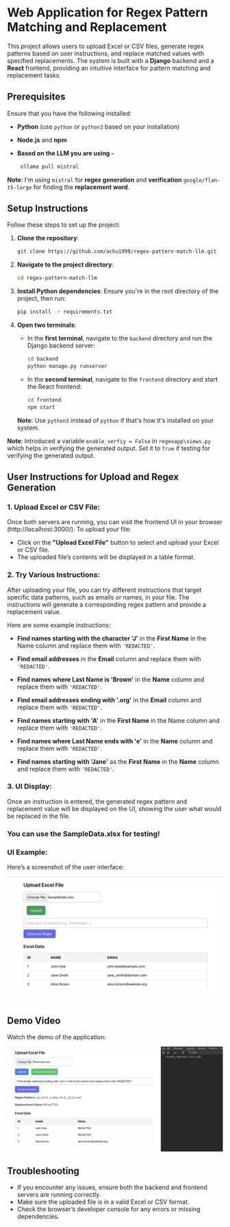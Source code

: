 # Web Application for Regex Pattern Matching and Replacement

This project allows users to upload Excel or CSV files, generate regex patterns based on user instructions, and replace matched values with specified replacements. The system is built with a **Django** backend and a **React** frontend, providing an intuitive interface for pattern matching and replacement tasks.

## Prerequisites

Ensure that you have the following installed:

- **Python** (use `python` or `python3` based on your installation)
- **Node.js** and **npm**

- **Based on the LLM you are using -** 

    ```bash
     ollama pull mistral
     ```
**Note**: I'm using `mistral` for **regex generation** and **verification** `google/flan-t5-large` for finding the **replacement word**.

## Setup Instructions

Follow these steps to set up the project:

1. **Clone the repository**:
    ```bash
    git clone https://github.com/achu1998/regex-pattern-match-llm.git
    ```

2. **Navigate to the project directory**:
    ```bash
    cd regex-pattern-match-llm
    ```

3. **Install Python dependencies**:
    Ensure you're in the root directory of the project, then run:
    ```bash
    pip install -r requirements.txt
    ```

4. **Open two terminals**:

   - In the **first terminal**, navigate to the `backend` directory and run the Django backend server:
     ```bash
     cd backend
     python manage.py runserver
     ```

   - In the **second terminal**, navigate to the `frontend` directory and start the React frontend:
     ```bash
     cd frontend
     npm start
     ```

   **Note**: Use `python3` instead of `python` if that's how it's installed on your system.

**Note**: Introduced a variable `enable_verfiy = False` in `regexapp\views.py` which helps in verifying the generated output. Set it to `True` if testing for verifying the generated output.   

## User Instructions for Upload and Regex Generation

### 1. **Upload Excel or CSV File**:
Once both servers are running, you can visit the frontend UI in your browser (http://localhost:3000/). To upload your file:

- Click on the **"Upload Excel File"** button to select and upload your Excel or CSV file.
- The uploaded file’s contents will be displayed in a table format.

### 2. **Try Various Instructions**:
After uploading your file, you can try different instructions that target specific data patterns, such as emails or names, in your file. The instructions will generate a corresponding regex pattern and provide a replacement value.

Here are some example instructions:

- **Find names starting with the character 'J'** in the **First Name** in the Name column and replace them with `'REDACTED'`.

- **Find email addresses** in the **Email** column and replace them with `'REDACTED'`.

- **Find names where Last Name is 'Brown'** in the **Name** column and replace them with `'REDACTED'`.

- **Find email addresses ending with '.org'** in the **Email** column and replace them with `'REDACTED'`.

- **Find names starting with 'A'** in the **First Name** in the Name column and replace them with `'REDACTED'`.

- **Find names where Last Name ends with 'e'** in the **Name** column and replace them with `'REDACTED'`.

- **Find names starting with 'Jane'** as the **First Name** in the **Name** column and replace them with `'REDACTED'`.

### 3. **UI Display**:
Once an instruction is entered, the generated regex pattern and replacement value will be displayed on the UI, showing the user what would be replaced in the file.

### **You can use the SampleData.xlsx for testing!**

### UI Example:

Here’s a screenshot of the user interface:

![UI Screenshot](UI.png)

## Demo Video

Watch the demo of the application:

[![Demo Video](thumbnail.png)](https://www.youtube.com/watch?v=eVr-gVun1pM)


## Troubleshooting

- If you encounter any issues, ensure both the backend and frontend servers are running correctly.
- Make sure the uploaded file is in a valid Excel or CSV format.
- Check the browser’s developer console for any errors or missing dependencies.
